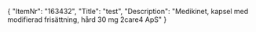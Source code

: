 {
  "ItemNr": "163432",
  "Title": "test",
  "Description": "Medikinet, kapsel med modifierad frisättning, hård 30 mg 2care4 ApS"
}
